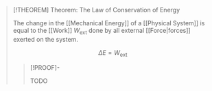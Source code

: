 >[!THEOREM] Theorem: The Law of Conservation of Energy
>
>The change in the [[Mechanical Energy]] of a [[Physical System]] is equal to the [[Work]] $W_{\text{ext}}$ done by all external [[Force|forces]] exerted on the system.
>
>$$
>\Delta E = W_{\text{ext}}
>$$
>
>>[!PROOF]-
>>
>>TODO
>>
>